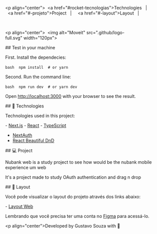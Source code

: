 
 ​<p align="center"> 
 ​  <a href="#rocket-tecnologias">Technologies</a>​&nbsp;&nbsp;&nbsp;​|​&nbsp;&nbsp;&nbsp; 
 ​  <a href="#-projeto">Project</a>​&nbsp;&nbsp;&nbsp;​|​&nbsp;&nbsp;&nbsp; 
 ​  <a href="#-layout">Layout</a>​&nbsp;&nbsp;&nbsp;​|​&nbsp;&nbsp;&nbsp; 
 ​</p> 
  
 ​<br> 
  
 ​<p align="center"> 
 ​  <img alt="Moveit" src=".github/logo-full.svg" width="120px"> 
 ​</p>
 
 ​##​ ​Test in your machine
  
 ​First. Install the dependecies: 
  
 ​```bash 
 ​npm install 
 ​#​ or
 ​yarn 
 ​``` 
  
 ​Second. Run the command line: 
  
 ​```bash 
 ​npm run dev 
 ​#​ or
 ​yarn dev 
 ​``` 
  
 ​Open [​http://localhost:3000​](http://localhost:3000) with your browser to see the result. 
  
 ​##​ ​🚀 Technologies
  
 ​Technologies used in this project: 
  
 ​-​ [​Next.js​](https://nextjs.org/) 
 ​-​ [​React​](https://reactjs.org) 
 ​-​ [​TypeScript​](https://www.typescriptlang.org/)
 - [NextAuth](https://next-auth.js.org/) 
 - [React Beautiful DnD](https://github.com/atlassian/react-beautiful-dnd)
  
 ​##​ ​💻 Project 
  
 ​Nubank web is a study project to see how would be the nubank mobile experience um web

 It's a project made to study OAuth authentication and drag n drop
  
 ​##​ ​🔖 Layout 
  
 ​Você pode visualizar o layout do projeto através dos links abaixo: 
  
 ​-​ [​Layout Web​](https://www.figma.com/file/ge20pu3ofMOKoliUyKx1Nl/Move.it-1.0)  
  
 ​Lembrando que você precisa ter uma conta no [​Figma​](http://figma.com/) para acessá-lo. 
  
 ​<p align="center">Developed by Gustavo Souza with 💚</p>
